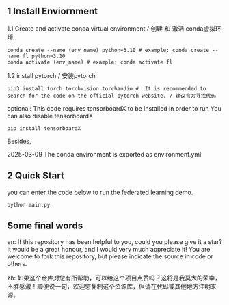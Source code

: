 
## 1 Install Enviornment

1.1 Create and activate conda virtual environment / 创建 和 激活 conda虚拟环境
```
conda create --name (env_name) python=3.10 # example: conda create --name fl python=3.10
conda activate (env_name) # example: conda activate fl 
```

1.2 install pytorch / 安装pytorch
```
pip3 install torch torchvision torchaudio #  It is recommended to search for the code on the official pytorch website. / 建议官方寻找代码
```
optional:
This code requires tensorboardX to be installed in order to run
You can also disable tensorboardX
```
pip install tensorboardX
```
Besides,

2025-03-09 The conda environment is exported as environment.yml


## 2 Quick Start

you can enter the code below to run the federated learning demo. 

```
python main.py
```



## Some final words
en: If this repository has been helpful to you, could you please give it a star? It would be a great honour, and I would very much appreciate it! You are welcome to fork this repository, but please indicate the source in code or others.

zh: 如果这个仓库对您有所帮助，可以给这个项目点赞吗？这将是我莫大的荣幸，不胜感激！顺便说一句，欢迎您复制这个资源库，但请在代码或其他地方注明来源。

